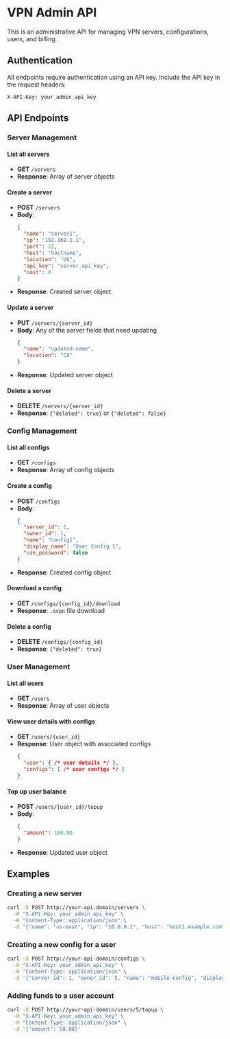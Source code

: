 # VPN Admin API

This is an administrative API for managing VPN servers, configurations, users, and billing.

## Authentication

All endpoints require authentication using an API key. Include the API key in the request headers:

```
X-API-Key: your_admin_api_key
```

## API Endpoints

### Server Management

#### List all servers
- **GET** `/servers`
- **Response**: Array of server objects

#### Create a server
- **POST** `/servers`
- **Body**:
  ```json
  {
    "name": "server1",
    "ip": "192.168.1.1",
    "port": 22,
    "host": "hostname",
    "location": "US",
    "api_key": "server_api_key",
    "cost": 0
  }
  ```
- **Response**: Created server object

#### Update a server
- **PUT** `/servers/{server_id}`
- **Body**: Any of the server fields that need updating
  ```json
  {
    "name": "updated-name",
    "location": "CA"
  }
  ```
- **Response**: Updated server object

#### Delete a server
- **DELETE** `/servers/{server_id}`
- **Response**: `{"deleted": true}` or `{"deleted": false}`

### Config Management

#### List all configs
- **GET** `/configs`
- **Response**: Array of config objects

#### Create a config
- **POST** `/configs`
- **Body**:
  ```json
  {
    "server_id": 1,
    "owner_id": 1,
    "name": "config1",
    "display_name": "User Config 1",
    "use_password": false
  }
  ```
- **Response**: Created config object

#### Download a config
- **GET** `/configs/{config_id}/download`
- **Response**: `.ovpn` file download

#### Delete a config
- **DELETE** `/configs/{config_id}`
- **Response**: `{"deleted": true}`

### User Management

#### List all users
- **GET** `/users`
- **Response**: Array of user objects

#### View user details with configs
- **GET** `/users/{user_id}`
- **Response**: User object with associated configs
  ```json
  {
    "user": { /* user details */ },
    "configs": [ /* user configs */ ]
  }
  ```

#### Top up user balance
- **POST** `/users/{user_id}/topup`
- **Body**:
  ```json
  {
    "amount": 100.00
  }
  ```
- **Response**: Updated user object

## Examples

### Creating a new server

```bash
curl -X POST http://your-api-domain/servers \
  -H "X-API-Key: your_admin_api_key" \
  -H "Content-Type: application/json" \
  -d '{"name": "us-east", "ip": "10.0.0.1", "host": "host1.example.com", "location": "US East", "api_key": "server_key123"}'
```

### Creating a new config for a user

```bash
curl -X POST http://your-api-domain/configs \
  -H "X-API-Key: your_admin_api_key" \
  -H "Content-Type: application/json" \
  -d '{"server_id": 1, "owner_id": 5, "name": "mobile-config", "display_name": "Mobile Device"}'
```

### Adding funds to a user account

```bash
curl -X POST http://your-api-domain/users/5/topup \
  -H "X-API-Key: your_admin_api_key" \
  -H "Content-Type: application/json" \
  -d '{"amount": 50.00}'
```
